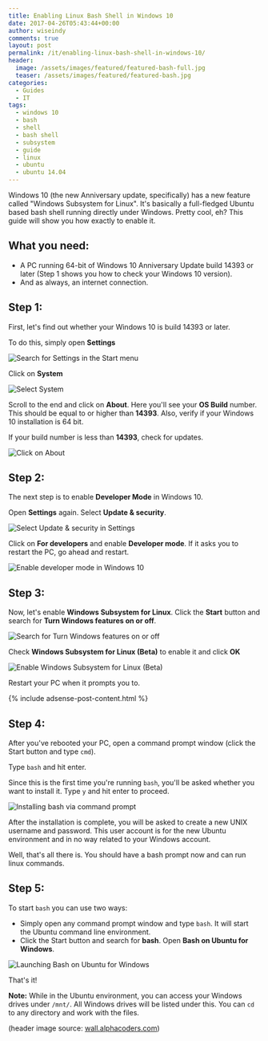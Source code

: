 ```yaml
---
title: Enabling Linux Bash Shell in Windows 10
date: 2017-04-26T05:43:44+00:00
author: wiseindy
comments: true
layout: post
permalink: /it/enabling-linux-bash-shell-in-windows-10/
header:
  image: /assets/images/featured/featured-bash-full.jpg
  teaser: /assets/images/featured/featured-bash.jpg
categories:
  - Guides
  - IT
tags:
  - windows 10
  - bash
  - shell
  - bash shell
  - subsystem
  - guide
  - linux
  - ubuntu
  - ubuntu 14.04
---
```


Windows 10 (the new Anniversary update, specifically) has a new feature called "Windows Subsystem for Linux". It's basically a full-fledged Ubuntu based bash shell running directly under Windows. Pretty cool, eh? This guide will show you how exactly to enable it.

<!--more-->
## What you need:

* A PC running 64-bit of Windows 10 Anniversary Update build 14393 or later (Step 1 shows you how to check your Windows 10 version).
* And as always, an internet connection.

## Step 1:

First, let's find out whether your Windows 10 is build 14393 or later.

To do this, simply open **Settings**

![Search for Settings in the Start menu](/assets/images/posts/2017-04-26-enabling-linux-bash-shell-in-windows-10-001.png "Search for Settings in the Start menu")

Click on **System**

![Select System](/assets/images/posts/2017-04-26-enabling-linux-bash-shell-in-windows-10-002.png "Select System")

Scroll to the end and click on **About**.
Here you'll see your **OS Build** number. This should be equal to or higher than **14393**. Also, verify if your Windows 10 installation is 64 bit.

If your build number is less than **14393**, check for updates.

![Click on About](/assets/images/posts/2017-04-26-enabling-linux-bash-shell-in-windows-10-003.png "Click on About")

## Step 2:

The next step is to enable **Developer Mode** in Windows 10.

Open **Settings** again. Select **Update & security**.

![Select Update & security in Settings](/assets/images/posts/2017-04-26-enabling-linux-bash-shell-in-windows-10-004.png "Select Update & security in Settings")

Click on **For developers** and enable **Developer mode**. If it asks you to restart the PC, go ahead and restart.

![Enable developer mode in Windows 10](/assets/images/posts/2017-04-26-enabling-linux-bash-shell-in-windows-10-005.png "Select For developers and enable developer mode")

## Step 3:

Now, let's enable **Windows Subsystem for Linux**. Click the **Start** button and search for **Turn Windows features on or off**.

![Search for Turn Windows features on or off](/assets/images/posts/2017-04-26-enabling-linux-bash-shell-in-windows-10-006.png "Search for Turn Windows features on or off")

Check **Windows Subsystem for Linux (Beta)** to enable it and click **OK**

![Enable Windows Subsystem for Linux (Beta)](/assets/images/posts/2017-04-26-enabling-linux-bash-shell-in-windows-10-007.png "Enable Windows Subsystem for Linux (Beta)")

Restart your PC when it prompts you to.

<div class="row">
  <div class="col-12">
    {% include adsense-post-content.html %}
  </div>
</div>

## Step 4:

After you've rebooted your PC, open a command prompt window (click the Start button and type `cmd`).

Type `bash` and hit enter.

Since this is the first time you're running `bash`, you'll be asked whether you want to install it. Type `y` and hit enter to proceed.

![Installing bash via command prompt](/assets/images/posts/2017-04-26-enabling-linux-bash-shell-in-windows-10-008.png "Installing bash via command prompt")

After the installation is complete, you will be asked to create a new UNIX username and password. This user account is for the new Ubuntu environment and in no way related to your Windows account.

Well, that's all there is. You should have a bash prompt now and can run linux commands.

## Step 5:

To start `bash` you can use two ways:

* Simply open any command prompt window and type `bash`. It will start the Ubuntu command line environment.
* Click the Start button and search for **bash**. Open **Bash on Ubuntu for Windows**.

![Launching Bash on Ubuntu for Windows](/assets/images/posts/2017-04-26-enabling-linux-bash-shell-in-windows-10-008.png "Search for Bash on Ubuntu for Windows")

That's it!

**Note:** While in the Ubuntu environment, you can access your Windows drives under `/mnt/`. All Windows drives will be listed under this. You can `cd` to any directory and work with the files.

(header image source: [wall.alphacoders.com](https://wall.alphacoders.com/big.php?i=520207))

